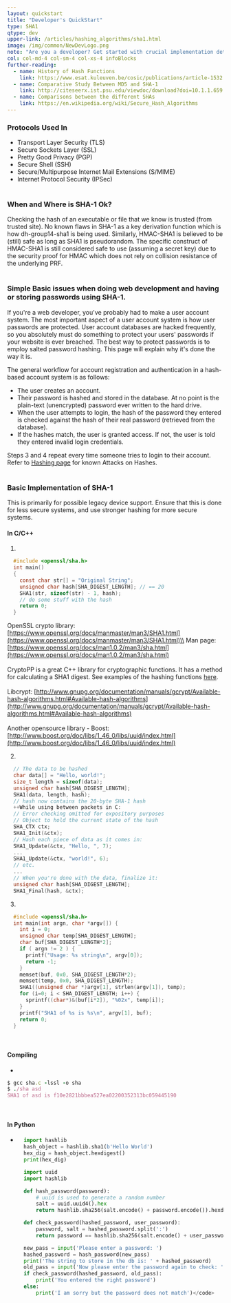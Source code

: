 ```yaml
---
layout: quickstart
title: "Developer's QuickStart"
type: SHA1
qtype: dev
upper-link: /articles/hashing_algorithms/sha1.html
image: /img/common/NewDevLogo.png
note: "Are you a developer? Get started with crucial implementation details above."
col: col-md-4 col-sm-4 col-xs-4 infoBlocks
further-reading:
  - name: History of Hash Functions
    link: https://www.esat.kuleuven.be/cosic/publications/article-1532.pdf
  - name: Comparative Study Between MD5 and SHA-1
    link: http://citeseerx.ist.psu.edu/viewdoc/download?doi=10.1.1.659.1400&rep=rep1&type=pdf
  - name: Comparisons between the different SHAs
    link: https://en.wikipedia.org/wiki/Secure_Hash_Algorithms
---
```



### **Protocols Used In** 

* Transport Layer Security (TLS)
* Secure Sockets Layer (SSL)
* Pretty Good Privacy (PGP)
* Secure Shell (SSH)
* Secure/Multipurpose Internet Mail Extensions (S/MIME)
* Internet Protocol Security (IPSec)
<br /><br />

### **When and Where is SHA-1 Ok?**
Checking the hash of an executable or file that we know is trusted (from trusted site). No known flaws in SHA-1 as a key derivation function which is how dh-group14-sha1 is being used. Similarly, HMAC-SHA1 is believed to be (still) safe as long as SHA1 is pseudorandom. The specific construct of HMAC-SHA1 is still considered safe to use (assuming a secret key) due to the security proof for HMAC which does not rely on collision resistance of the underlying PRF.
<br /><br />

### **Simple Basic issues when doing web development and having or storing passwords using SHA-1.**
If you're a web developer, you've probably had to make a user account system. The most important aspect of a user account system is how user passwords are protected. User account databases are hacked frequently, so you absolutely must do something to protect your users' passwords if your website is ever breached. The best way to protect passwords is to employ salted password hashing. This page will explain why it's done the way it is.

The general workflow for account registration and authentication in a hash-based account system is as follows:

* The user creates an account.
* Their password is hashed and stored in the database. At no point is the plain-text (unencrypted) password ever written to the hard drive. 
* When the user attempts to login, the hash of the password they entered is checked against the hash of their real password (retrieved from the database).
* If the hashes match, the user is granted access. If not, the user is told they entered invalid login credentials.

Steps 3 and 4 repeat every time someone tries to login to their account. Refer to [Hashing page](../../concepts/hashing.html) for known Attacks on Hashes.
<br /><br />

### **Basic Implementation of SHA-1**
This is primarily for possible legacy device support. Ensure that this is done for less secure systems, and use stronger hashing for more secure systems.

#### In C/C++
1. 
  ```c
    #include <openssl/sha.h>
    int main()
    {  
      const char str[] = "Original String";
      unsigned char hash[SHA_DIGEST_LENGTH]; // == 20
      SHA1(str, sizeof(str) - 1, hash);
      // do some stuff with the hash
      return 0;
    }
  ```
OpenSSL crypto library: [https://www.openssl.org/docs/manmaster/man3/SHA1.html](https://www.openssl.org/docs/manmaster/man3/SHA1.html)\\
Man page: [https://www.openssl.org/docs/man1.0.2/man3/sha.html](https://www.openssl.org/docs/man1.0.2/man3/sha.html)<br /><br />
CryptoPP is a great C++ library for cryptographic functions. It has a method for calculating a SHA1 digest. See examples of the hashing functions [here](http://www.cryptopp.com/wiki/Hash_Functions).<br /><br />
Libcrypt: [http://www.gnupg.org/documentation/manuals/gcrypt/Available-hash-algorithms.html#Available-hash-algorithms](http://www.gnupg.org/documentation/manuals/gcrypt/Available-hash-algorithms.html#Available-hash-algorithms)<br /><br />
Another opensource library - Boost: [http://www.boost.org/doc/libs/1_46_0/libs/uuid/index.html](http://www.boost.org/doc/libs/1_46_0/libs/uuid/index.html)

2. 
  ```c
    // The data to be hashed
    char data[] = "Hello, world!";
    size_t length = sizeof(data);
    unsigned char hash[SHA_DIGEST_LENGTH];
    SHA1(data, length, hash);
    // hash now contains the 20-byte SHA-1 hash
    ++While using between packets in C:
    // Error checking omitted for expository purposes
    // Object to hold the current state of the hash
    SHA_CTX ctx;
    SHA1_Init(&ctx);
    // Hash each piece of data as it comes in:
    SHA1_Update(&ctx, "Hello, ", 7);
    ...
    SHA1_Update(&ctx, "world!", 6);
    // etc.
    ...
    // When you're done with the data, finalize it:
    unsigned char hash[SHA_DIGEST_LENGTH];
    SHA1_Final(hash, &ctx);
  ```

3. 
  ```c
    #include <openssl/sha.h>   
    int main(int argn, char *argv[]) {  
      int i = 0;
      unsigned char temp[SHA_DIGEST_LENGTH];
      char buf[SHA_DIGEST_LENGTH*2];
      if ( argn != 2 ) {
        printf("Usage: %s string\n", argv[0]);
        return -1;
      }
      memset(buf, 0x0, SHA_DIGEST_LENGTH*2);
      memset(temp, 0x0, SHA_DIGEST_LENGTH);
      SHA1((unsigned char *)argv[1], strlen(argv[1]), temp);
      for (i=0; i < SHA_DIGEST_LENGTH; i++) {
        sprintf((char*)&(buf[i*2]), "%02x", temp[i]);
      }
      printf("SHA1 of %s is %s\n", argv[1], buf);
      return 0;
    }
  ```
<br />

#### Compiling
* 
```ruby
$ gcc sha.c -lssl -o sha
$ ./sha asd
SHA1 of asd is f10e2821bbbea527ea02200352313bc059445190
```
<br />

#### In Python
* 
  ```python
    import hashlib
    hash_object = hashlib.sha1(b'Hello World')
    hex_dig = hash_object.hexdigest()
    print(hex_dig)

    import uuid
    import hashlib

    def hash_password(password):
        # uuid is used to generate a random number
        salt = uuid.uuid4().hex
        return hashlib.sha256(salt.encode() + password.encode()).hexdigest() + ':' + salt

    def check_password(hashed_password, user_password):
        password, salt = hashed_password.split(':')
        return password == hashlib.sha256(salt.encode() + user_password.encode()).hexdigest()

    new_pass = input('Please enter a password: ')
    hashed_password = hash_password(new_pass)
    print('The string to store in the db is: ' + hashed_password)
    old_pass = input('Now please enter the password again to check: ')
    if check_password(hashed_password, old_pass):
        print('You entered the right password')
    else:
        print('I am sorry but the password does not match')</code>
  ```